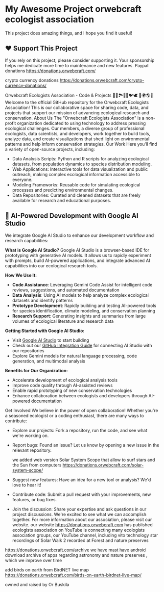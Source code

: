 # My Awesome Project orwebcraft ecologist association 

This project does amazing things, and I hope you find it useful!

## ❤️ Support This Project

If you rely on this project, please consider supporting it. Your sponsorship helps me dedicate more time to maintenance and new features.
Paypal donations
https://donations.orwebcraft.com/

crypto currency donations
https://donations.orwebcraft.com/crypto-currency-donations/

Orwebcraft Ecologists Association - Code & Projects 🌳🌴🏞️🌊🪸🐦🕊️ 🌌🌍🌎🌞
Welcome to the official GitHub repository for the Orwebcraft Ecologists Association! This is our collaborative space for sharing code, data, and projects that support our mission of advancing ecological research and conservation.
About Us
The "Orwebcraft Ecologists Association" is a non-profit organization dedicated to using technology to address pressing ecological challenges. Our members, a diverse group of professional ecologists, data scientists, and developers, work together to build tools, analyze data, and create visualizations that shed light on environmental patterns and help inform conservation strategies.
Our Work
Here you'll find a variety of open-source projects, including:
 * Data Analysis Scripts: Python and R scripts for analyzing ecological datasets, from population dynamics to species distribution modeling.
 * Web Applications: Interactive tools for data visualization and public outreach, making complex ecological information accessible to everyone.
 * Modeling Frameworks: Reusable code for simulating ecological processes and predicting environmental changes.
 * Data Repositories: Curated and cleaned datasets that are freely available for research and educational purposes.

## 🤖 AI-Powered Development with Google AI Studio

We integrate Google AI Studio to enhance our development workflow and research capabilities:

**What is Google AI Studio?**
Google AI Studio is a browser-based IDE for prototyping with generative AI models. It allows us to rapidly experiment with prompts, build AI-powered applications, and integrate advanced AI capabilities into our ecological research tools.

**How We Use It:**
 * **Code Assistance**: Leveraging Gemini Code Assist for intelligent code reviews, suggestions, and automated documentation
 * **Data Analysis**: Using AI models to help analyze complex ecological datasets and identify patterns
 * **Prototype Development**: Rapidly building and testing AI-powered tools for species identification, climate modeling, and conservation planning
 * **Research Support**: Generating insights and summaries from large volumes of ecological literature and research data

**Getting Started with Google AI Studio:**
 * Visit [Google AI Studio](https://aistudio.google.com/) to start building
 * Check out our [GitHub Integration Guide](https://developers.google.com/gemini-code-assist/docs/set-up-code-assist-github) for connecting AI Studio with our repositories
 * Explore Gemini models for natural language processing, code generation, and multimodal analysis

**Benefits for Our Organization:**
 * Accelerate development of ecological analysis tools
 * Improve code quality through AI-assisted reviews
 * Enable rapid prototyping of new conservation technologies
 * Enhance collaboration between ecologists and developers through AI-powered documentation

Get Involved
We believe in the power of open collaboration! Whether you're a seasoned ecologist or a coding enthusiast, there are many ways to contribute:
 * Explore our projects: Fork a repository, run the code, and see what we're working on.
 * Report bugs: Found an issue? Let us know by opening a new issue in the relevant repository.

   we added web version Solar System Scope that allow to surf stars and the Sun from computers
   https://donations.orwebcraft.com/solar-system-scope/
 * Suggest new features: Have an idea for a new tool or analysis? We'd love to hear it!
 * Contribute code: Submit a pull request with your improvements, new features, or bug fixes.
 * Join the discussion: Share your expertise and ask questions in our project discussions.
We're excited to see what we can accomplish together. For more information about our association, please visit our website.
our website https://donations.orwebcraft.com 
has published ecologists association on YouTube is connecting many ecologists association groups, our YouTube channel, including vito technology star recordings of Solar Walk 2 recorded at Forest and nature preserves

https://donations.orwebcraft.com/archive 
we have mast have android download archive of apps regarding astronomy and nature preserves , which we improve over time

add birds on earth from BirdNET live map
https://donations.orwebcraft.com/birds-on-earth-birdnet-live-map/


owned and raised by Or Buskila 